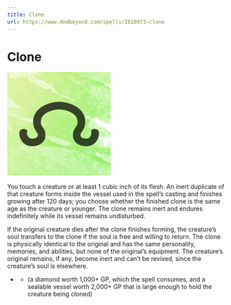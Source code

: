 ```yaml
---
title: Clone
url: https://www.dndbeyond.com/spells/2618973-clone
---
```


# Clone

![Clone](clone.png)

You touch a creature or at least 1 cubic inch of its flesh. An inert duplicate of that creature forms inside the vessel used in the spell’s casting and finishes growing after 120 days; you choose whether the finished clone is the same age as the creature or younger. The clone remains inert and endures indefinitely while its vessel remains undisturbed.

If the original creature dies after the clone finishes forming, the creature’s soul transfers to the clone if the soul is free and willing to return. The clone is physically identical to the original and has the same personality, memories, and abilities, but none of the original’s equipment. The creature’s original remains, if any, become inert and can’t be revived, since the creature’s soul is elsewhere.

* - (a diamond worth 1,000+ GP, which the spell consumes, and a sealable vessel worth 2,000+ GP that is large enough to hold the creature being cloned)